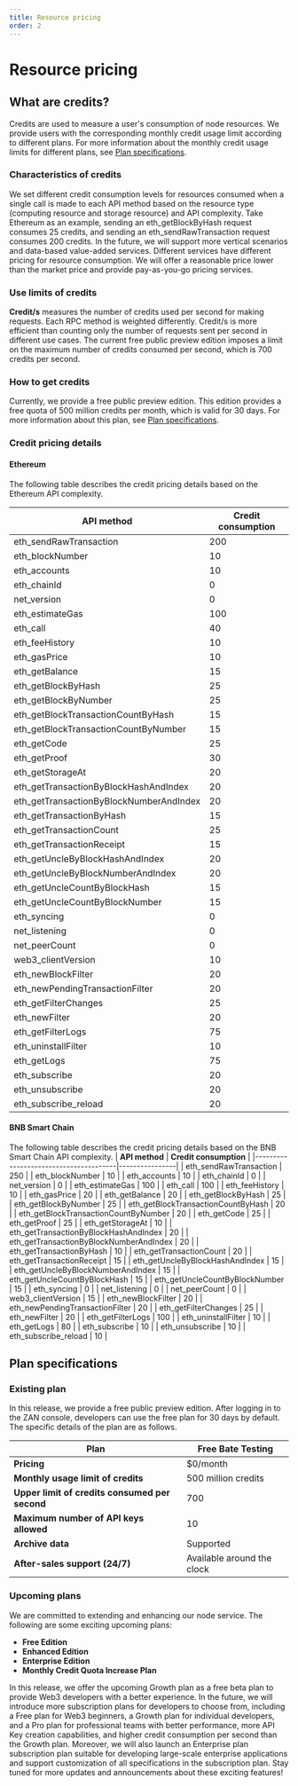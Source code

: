 ```yaml
---
title: Resource pricing
order: 2
---
```


# Resource pricing

## What are credits? 
Credits are used to measure a user's consumption of node resources. We provide users with the corresponding monthly credit usage limit according to different plans. For more information about the monthly credit usage limits for different plans, see [Plan specifications](#plan-specifications). 

### Characteristics of credits
We set different credit consumption levels for resources consumed when a single call is made to each API method based on the resource type (computing resource and storage resource) and API complexity. Take Ethereum as an example, sending an eth_getBlockByHash request consumes 25 credits, and sending an eth_sendRawTransaction request consumes 200 credits.
In the future, we will support more vertical scenarios and data-based value-added services. Different services have different pricing for resource consumption. We will offer a reasonable price lower than the market price and provide pay-as-you-go pricing services. 

### Use limits of credits
**Credit/s** measures the number of credits used per second for making requests. Each RPC method is weighted differently. Credit/s is more efficient than counting only the number of requests sent per second in different use cases.
The current free public preview edition imposes a limit on the maximum number of credits consumed per second, which is 700 credits per second. 

### How to get credits
Currently, we provide a free public preview edition. This edition provides a free quota of 500 million credits per month, which is valid for 30 days. For more information about this plan, see [Plan specifications](#plan-specifications). 

### Credit pricing details
#### Ethereum
The following table describes the credit pricing details based on the Ethereum API complexity. 

| **API method** | **Credit consumption** |
|---------------------------------------|----------------|
| eth_sendRawTransaction                  | 200        |
| eth_blockNumber                         | 10         |
| eth_accounts                            | 10         |
| eth_chainId                             | 0          |
| net_version                             | 0          |
| eth_estimateGas                         | 100        |
| eth_call                                | 40        |
| eth_feeHistory                          | 10         |
| eth_gasPrice                            | 10         |
| eth_getBalance                          | 15         |
| eth_getBlockByHash                      | 25         |
| eth_getBlockByNumber                    | 25         |
| eth_getBlockTransactionCountByHash      | 15        |
| eth_getBlockTransactionCountByNumber    | 15         |
| eth_getCode                             | 25         |
| eth_getProof                            | 30         |
| eth_getStorageAt                        | 20         |
| eth_getTransactionByBlockHashAndIndex   | 20         |
| eth_getTransactionByBlockNumberAndIndex | 20         |
| eth_getTransactionByHash                | 15         |
| eth_getTransactionCount                 | 25        |
| eth_getTransactionReceipt               | 15         |
| eth_getUncleByBlockHashAndIndex         | 20         |
| eth_getUncleByBlockNumberAndIndex       | 20         |
| eth_getUncleCountByBlockHash            | 15         |
| eth_getUncleCountByBlockNumber          | 15         |
| eth_syncing                             | 0          |
| net_listening                           | 0          |
| net_peerCount                           | 0          |
| web3_clientVersion                      | 10         |
| eth_newBlockFilter                      | 20         |
| eth_newPendingTransactionFilter         | 20         |
| eth_getFilterChanges                    | 25         |
| eth_newFilter                           | 20         |
| eth_getFilterLogs                       | 75       |
| eth_uninstallFilter                     | 10         |
| eth_getLogs                             | 75         |
| eth_subscribe                           | 20        |
| eth_unsubscribe                         | 20         |
| eth_subscribe_reload                    | 20         |

#### BNB Smart Chain
The following table describes the credit pricing details based on the BNB Smart Chain API complexity.
| **API method** | **Credit consumption** |
|---------------------------------------|----------------|
| eth_sendRawTransaction                  | 250        |
| eth_blockNumber                         | 10         |
| eth_accounts                            | 10         |
| eth_chainId                             | 0          |
| net_version                             | 0          |
| eth_estimateGas                         | 100        |
| eth_call                                | 100        |
| eth_feeHistory                          | 10         |
| eth_gasPrice                            | 20         |
| eth_getBalance                          | 20         |
| eth_getBlockByHash                      | 25         |
| eth_getBlockByNumber                    | 25         |
| eth_getBlockTransactionCountByHash      | 20         |
| eth_getBlockTransactionCountByNumber    | 20         |
| eth_getCode                             | 25         |
| eth_getProof                            | 25         |
| eth_getStorageAt                        | 10         |
| eth_getTransactionByBlockHashAndIndex   | 20         |
| eth_getTransactionByBlockNumberAndIndex | 20         |
| eth_getTransactionByHash                | 10         |
| eth_getTransactionCount                 | 20         |
| eth_getTransactionReceipt               | 15         |
| eth_getUncleByBlockHashAndIndex         | 15         |
| eth_getUncleByBlockNumberAndIndex       | 15         |
| eth_getUncleCountByBlockHash            | 15         |
| eth_getUncleCountByBlockNumber          | 15         |
| eth_syncing                             | 0          |
| net_listening                           | 0          |
| net_peerCount                           | 0          |
| web3_clientVersion                      | 15         |
| eth_newBlockFilter                      | 20         |
| eth_newPendingTransactionFilter         | 20         |
| eth_getFilterChanges                    | 25         |
| eth_newFilter                           | 20         |
| eth_getFilterLogs                       | 100        |
| eth_uninstallFilter                     | 10         |
| eth_getLogs                             | 80         |
| eth_subscribe                           | 10         |
| eth_unsubscribe                         | 10         |
| eth_subscribe_reload                    | 10         |


## Plan specifications
### Existing plan
In this release, we provide a free public preview edition. After logging in to the ZAN console, developers can use the free plan for 30 days by default. The specific details of the plan are as follows. 

|**Plan**|Free Bate Testing|
|-----|-----|
|**Pricing**|$0/month|
|**Monthly usage limit of credits**|500 million credits|
|**Upper limit of credits consumed per second**|700|
|**Maximum number of API keys allowed**|10|
|**Archive data**|Supported|
|**After-sales support (24/7)**|Available around the clock|


### Upcoming plans
We are committed to extending and enhancing our node service. The following are some exciting upcoming plans:
- **Free Edition**
- **Enhanced Edition**
- **Enterprise Edition**
- **Monthly Credit Quota Increase Plan**

In this release, we offer the upcoming Growth plan as a free beta plan to provide Web3 developers with a better experience. In the future, we will introduce more subscription plans for developers to choose from, including a Free plan for Web3 beginners, a Growth plan for individual developers, and a Pro plan for professional teams with better performance, more API Key creation capabilities, and higher credit consumption per second than the Growth plan.
Moreover, we will also launch an Enterprise plan subscription plan suitable for developing large-scale enterprise applications and support customization of all specifications in the subscription plan.
Stay tuned for more updates and announcements about these exciting features!

